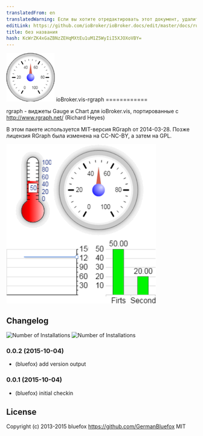 ```yaml
---
translatedFrom: en
translatedWarning: Если вы хотите отредактировать этот документ, удалите поле «translationFrom», в противном случае этот документ будет снова автоматически переведен
editLink: https://github.com/ioBroker/ioBroker.docs/edit/master/docs/ru/adapterref/iobroker.vis-rgraph/README.md
title: без названия
hash: KcWrZK4xGaZBNzZEHqMXtEu1uM1Z5WyIiI5XJOXoVBY=
---
```

![логотип](../../../en/adapterref/iobroker.vis-rgraph/admin/rgraph.png) ioBroker.vis-rgraph ============

rgraph - виджеты Gauge и Chart для ioBroker.vis, портированные с http://www.rgraph.net/ (Richard Heyes)

В этом пакете используется MIT-версия RGraph от 2014-03-28.
Позже лицензия RGraph была изменена на CC-NC-BY, а затем на GPL.

![пример](../../../en/adapterref/iobroker.vis-rgraph/img/widgets.png)

## Changelog
![Number of Installations](http://iobroker.live/badges/vis-rgraph-installed.svg) ![Number of Installations](http://iobroker.live/badges/vis-rgraph-stable.svg) 
### 0.0.2 (2015-10-04)
- (bluefox) add version output

### 0.0.1 (2015-10-04)
- (bluefox) initial checkin

## License
 Copyright (c) 2013-2015 bluefox https://github.com/GermanBluefox
 MIT
